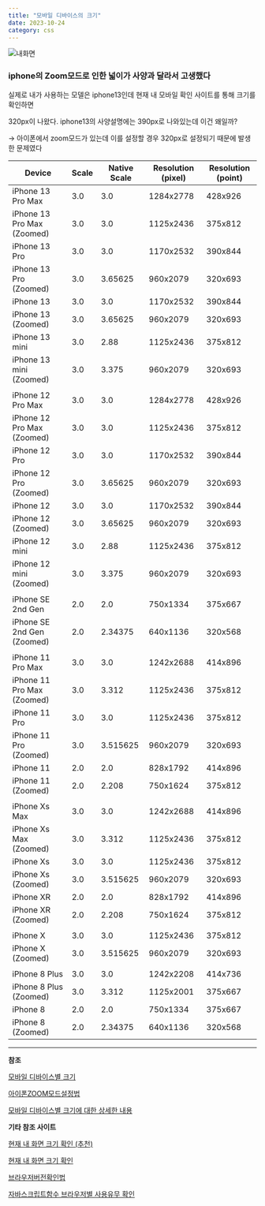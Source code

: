 ```yaml
---
title: "모바일 디바이스의 크기"
date: 2023-10-24
category: css
---
```


![내화면](/storage/1698159313.jpg)

### iphone의 Zoom모드로 인한 넓이가 사양과 달라서 고생했다

실제로 내가 사용하는 모델은 iphone13인데 현재 내 모바일 확인 사이트를 통해 크기를 확인하면

320px이 나왔다. iphone13의 사양설명에는 390px로 나와있는데 이건 왜일까?

→ 아이폰에서 zoom모드가 있는데 이를 설정할 경우 320px로 설정되기 때문에 발생한 문제였다

| Device | Scale | Native Scale | Resolution (pixel) | Resolution (point) |
| --- | --- | --- | --- | --- |
| iPhone 13 Pro Max | 3.0 | 3.0 | 1284x2778 | 428x926 |
| iPhone 13 Pro Max (Zoomed) | 3.0 | 3.0 | 1125x2436 | 375x812 |
| iPhone 13 Pro | 3.0 | 3.0 | 1170x2532 | 390x844 |
| iPhone 13 Pro (Zoomed) | 3.0 | 3.65625 | 960x2079 | 320x693 |
| iPhone 13 | 3.0 | 3.0 | 1170x2532 | 390x844 |
| iPhone 13 (Zoomed) | 3.0 | 3.65625 | 960x2079 | 320x693 |
| iPhone 13 mini | 3.0 | 2.88 | 1125x2436 | 375x812 |
| iPhone 13 mini (Zoomed) | 3.0 | 3.375 | 960x2079 | 320x693 |
|  |  |  |  |  |
| iPhone 12 Pro Max | 3.0 | 3.0 | 1284x2778 | 428x926 |
| iPhone 12 Pro Max (Zoomed) | 3.0 | 3.0 | 1125x2436 | 375x812 |
| iPhone 12 Pro | 3.0 | 3.0 | 1170x2532 | 390x844 |
| iPhone 12 Pro (Zoomed) | 3.0 | 3.65625 | 960x2079 | 320x693 |
| iPhone 12 | 3.0 | 3.0 | 1170x2532 | 390x844 |
| iPhone 12 (Zoomed) | 3.0 | 3.65625 | 960x2079 | 320x693 |
| iPhone 12 mini | 3.0 | 2.88 | 1125x2436 | 375x812 |
| iPhone 12 mini (Zoomed) | 3.0 | 3.375 | 960x2079 | 320x693 |
|  |  |  |  |  |
| iPhone SE 2nd Gen | 2.0 | 2.0 | 750x1334 | 375x667 |
| iPhone SE 2nd Gen (Zoomed) | 2.0 | 2.34375 | 640x1136 | 320x568 |
|  |  |  |  |  |
| iPhone 11 Pro Max | 3.0 | 3.0 | 1242x2688 | 414x896 |
| iPhone 11 Pro Max (Zoomed) | 3.0 | 3.312 | 1125x2436 | 375x812 |
| iPhone 11 Pro | 3.0 | 3.0 | 1125x2436 | 375x812 |
| iPhone 11 Pro (Zoomed) | 3.0 | 3.515625 | 960x2079 | 320x693 |
| iPhone 11 | 2.0 | 2.0 | 828x1792 | 414x896 |
| iPhone 11 (Zoomed) | 2.0 | 2.208 | 750x1624 | 375x812 |
|  |  |  |  |  |
| iPhone Xs Max | 3.0 | 3.0 | 1242x2688 | 414x896 |
| iPhone Xs Max (Zoomed) | 3.0 | 3.312 | 1125x2436 | 375x812 |
| iPhone Xs | 3.0 | 3.0 | 1125x2436 | 375x812 |
| iPhone Xs (Zoomed) | 3.0 | 3.515625 | 960x2079 | 320x693 |
| iPhone XR | 2.0 | 2.0 | 828x1792 | 414x896 |
| iPhone XR (Zoomed) | 2.0 | 2.208 | 750x1624 | 375x812 |
|  |  |  |  |  |
| iPhone X | 3.0 | 3.0 | 1125x2436 | 375x812 |
| iPhone X (Zoomed) | 3.0 | 3.515625 | 960x2079 | 320x693 |
|  |  |  |  |  |
| iPhone 8 Plus | 3.0 | 3.0 | 1242x2208 | 414x736 |
| iPhone 8 Plus (Zoomed) | 3.0 | 3.312 | 1125x2001 | 375x667 |
| iPhone 8 | 2.0 | 2.0 | 750x1334 | 375x667 |
| iPhone 8 (Zoomed) | 2.0 | 2.34375 | 640x1136 | 320x568 |

---

**참조**

[모바일 디바이스별 크기](https://zenn.dev/fsh/articles/0bf22b800d1552)

[아이폰ZOOM모드설정법](https://support.apple.com/ja-jp/guide/iphone/iphd6804774e/ios)

[모바일 디바이스별 크기에 대한 상세한 내용](https://igawa.co/memos/iphone%E3%81%AE%E8%A7%A3%E5%83%8F%E5%BA%A6%E4%B8%80%E8%A6%A7%EF%BC%88iphone8%E3%80%9C13%E3%81%BE%E3%81%A7%EF%BC%89%E3%81%A8%E3%80%81css%E3%83%96%E3%83%AC%E3%82%A4%E3%82%AF%E3%83%9D%E3%82%A4%E3%83%B3/)

**기타 참조 사이트**

[현재 내 화면 크기 확인 (추천)](https://kr.piliapp.com/what-is-my/screen-resolution/)

[현재 내 화면 크기 확인](https://www.websiteplanet.com/ko/webtools/screenresolution/)

[브라우저버전확인법](https://aprico-media.com/ua)

[자바스크립트함수 브라우저별 사용유무 확인](https://caniuse.com/?search=web%20share)
